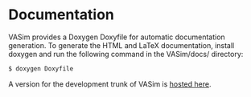 # Documentation

VASim provides a Doxygen Doxyfile for automatic documentation generation. To generate the HTML and LaTeX documentation, install doxygen and run the following command in the VASim/docs/ directory:

```bash
$ doxygen Doxyfile
```

A version for the development trunk of VASim is [hosted here](http://www.cs.virginia.edu/~jpw8bd/vasim_docs/).
